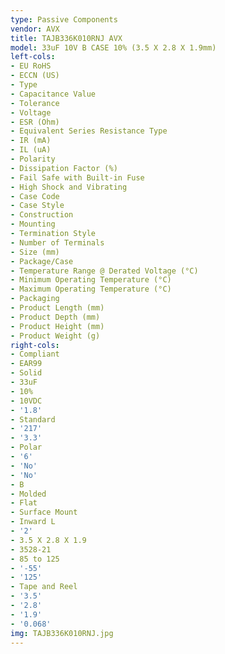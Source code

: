 ```yaml
---
type: Passive Components
vendor: AVX
title: TAJB336K010RNJ AVX
model: 33uF 10V B CASE 10% (3.5 X 2.8 X 1.9mm)
left-cols:
- EU RoHS
- ECCN (US)
- Type
- Capacitance Value
- Tolerance
- Voltage
- ESR (Ohm)
- Equivalent Series Resistance Type
- IR (mA)
- IL (uA)
- Polarity
- Dissipation Factor (%)
- Fail Safe with Built-in Fuse
- High Shock and Vibrating
- Case Code
- Case Style
- Construction
- Mounting
- Termination Style
- Number of Terminals
- Size (mm)
- Package/Case
- Temperature Range @ Derated Voltage (°C)
- Minimum Operating Temperature (°C)
- Maximum Operating Temperature (°C)
- Packaging
- Product Length (mm)
- Product Depth (mm)
- Product Height (mm)
- Product Weight (g)
right-cols:
- Compliant
- EAR99
- Solid
- 33uF
- 10%
- 10VDC
- '1.8'
- Standard
- '217'
- '3.3'
- Polar
- '6'
- 'No'
- 'No'
- B
- Molded
- Flat
- Surface Mount
- Inward L
- '2'
- 3.5 X 2.8 X 1.9
- 3528-21
- 85 to 125
- '-55'
- '125'
- Tape and Reel
- '3.5'
- '2.8'
- '1.9'
- '0.068'
img: TAJB336K010RNJ.jpg
---
```

